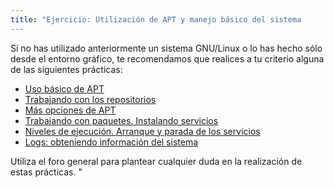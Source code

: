 ```yaml
---
title: "Ejercicio: Utilización de APT y manejo básico del sistema
---
```


Si no has utilizado anteriormente un sistema GNU/Linux o lo has hecho sólo desde el entorno gráfico, te recomendamos que realices a tu criterio alguna de las siguientes prácticas: 

* [Uso básico de APT](http://plataforma.josedomingo.org/pledin/mod/page/view.php?id=995)
* [Trabajando con los repositorios](http://plataforma.josedomingo.org/pledin/mod/page/view.php?id=996)
* [Más opciones de APT](http://plataforma.josedomingo.org/pledin/mod/page/view.php?id=997)
* [Trabajando con paquetes. Instalando servicios](http://plataforma.josedomingo.org/pledin/mod/page/view.php?id=998)
* [Niveles de ejecución. Arranque y parada de los servicios](http://plataforma.josedomingo.org/pledin/mod/page/view.php?id=999)
* [Logs: obteniendo información del sistema](http://plataforma.josedomingo.org/pledin/mod/page/view.php?id=1000)

Utiliza el foro general para plantear cualquier duda en la realización de estas prácticas.
"